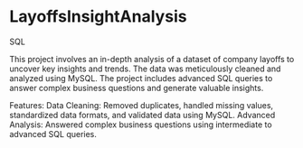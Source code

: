 # LayoffsInsightAnalysis

SQL

This project involves an in-depth analysis of a dataset of company layoffs to uncover key insights and trends. The data was meticulously cleaned and analyzed using MySQL. The project includes advanced SQL queries to answer complex business questions and generate valuable insights.


Features:
Data Cleaning: Removed duplicates, handled missing values, standardized data formats, and validated data using MySQL.
Advanced Analysis: Answered complex business questions using intermediate to advanced SQL queries.

